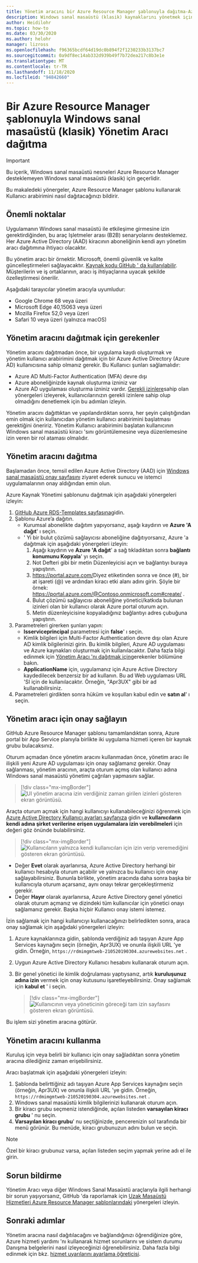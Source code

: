 ```yaml
---
title: Yönetim aracını bir Azure Resource Manager şablonuyla dağıtma-Azure
description: Windows sanal masaüstü (klasik) kaynaklarını yönetmek için bir Azure Resource Manager şablonuyla Kullanıcı arabirimi aracı nasıl yüklenir.
author: Heidilohr
ms.topic: how-to
ms.date: 03/30/2020
ms.author: helohr
manager: lizross
ms.openlocfilehash: f96365bcdf64d19dc0b894f2f1230233b3137bc7
ms.sourcegitcommit: 0a9df8ec14ab332d939b49f7b72dea217c8b3e1e
ms.translationtype: MT
ms.contentlocale: tr-TR
ms.lasthandoff: 11/18/2020
ms.locfileid: "94842660"
---
```

# <a name="deploy-a-windows-virtual-desktop-classic-management-tool-with-an-azure-resource-manager-template"></a>Bir Azure Resource Manager şablonuyla Windows sanal masaüstü (klasik) Yönetim Aracı dağıtma

>[!IMPORTANT]
>Bu içerik, Windows sanal masaüstü nesneleri Azure Resource Manager desteklemeyen Windows sanal masaüstü (klasik) için geçerlidir.

Bu makaledeki yönergeler, Azure Resource Manager şablonu kullanarak Kullanıcı arabirimini nasıl dağıtacağınızı bildirir.

## <a name="important-considerations"></a>Önemli noktalar

Uygulamanın Windows sanal masaüstü ile etkileşime girmesine izin gerektirdiğinden, bu araç Işletmeler arası (B2B) senaryolarını desteklemez. Her Azure Active Directory (AAD) kiracının aboneliğinin kendi ayrı yönetim aracı dağıtımına ihtiyacı olacaktır.

Bu yönetim aracı bir örnektir. Microsoft, önemli güvenlik ve kalite güncelleştirmeleri sağlayacaktır. [Kaynak kodu GitHub ' da kullanılabilir](https://github.com/Azure/RDS-Templates/tree/master/wvd-templates/wvd-management-ux/deploy). Müşterilerin ve iş ortaklarının, aracı iş ihtiyaçlarına uyacak şekilde özelleştirmesi önerilir.

Aşağıdaki tarayıcılar yönetim aracıyla uyumludur:
- Google Chrome 68 veya üzeri
- Microsoft Edge 40,15063 veya üzeri
- Mozilla Firefox 52,0 veya üzeri
- Safari 10 veya üzeri (yalnızca macOS)

## <a name="what-you-need-to-deploy-the-management-tool"></a>Yönetim aracını dağıtmak için gerekenler

Yönetim aracını dağıtmadan önce, bir uygulama kaydı oluşturmak ve yönetim kullanıcı arabirimini dağıtmak için bir Azure Active Directory (Azure AD) kullanıcısına sahip olmanız gerekir. Bu Kullanıcı şunları sağlamalıdır:

- Azure AD Multi-Factor Authentication (MFA) devre dışı
- Azure aboneliğinizde kaynak oluşturma izniniz var
- Azure AD uygulaması oluşturma izniniz vardır. [Gerekli izinlere](../../active-directory/develop/howto-create-service-principal-portal.md#permissions-required-for-registering-an-app)sahip olan yönergeleri izleyerek, kullanıcılarınızın gerekli izinlere sahip olup olmadığını denetlemek için bu adımları izleyin.

Yönetim aracını dağıttıktan ve yapılandırdıktan sonra, her şeyin çalıştığından emin olmak için kullanıcıdan yönetim kullanıcı arabirimini başlatması gerektiğini öneririz. Yönetim Kullanıcı arabirimini başlatan kullanıcının Windows sanal masaüstü kiracı 'sını görüntülemesine veya düzenlemesine izin veren bir rol ataması olmalıdır.

## <a name="deploy-the-management-tool"></a>Yönetim aracını dağıtma

Başlamadan önce, temsil edilen Azure Active Directory (AAD) için [Windows sanal masaüstü onay sayfasını](https://rdweb.wvd.microsoft.com) ziyaret ederek sunucu ve istemci uygulamalarının onay aldığından emin olun.

Azure Kaynak Yönetimi şablonunu dağıtmak için aşağıdaki yönergeleri izleyin:

1. [GitHub Azure RDS-Templates sayfasına](https://github.com/Azure/RDS-Templates/tree/master/wvd-templates/wvd-management-ux/deploy)gidin.
2. Şablonu Azure’a dağıtın.
    - Kurumsal abonelikte dağıtım yapıyorsanız, aşağı kaydırın ve **Azure 'A dağıt**' ı seçin.
    - ' Yi bir bulut çözümü sağlayıcısı aboneliğine dağıtıyorsanız, Azure 'a dağıtmak için aşağıdaki yönergeleri izleyin:
        1. Aşağı kaydırın ve **Azure 'A dağıt**' a sağ tıkladıktan sonra **bağlantı konumunu Kopyala**' yı seçin.
        2. Not Defteri gibi bir metin Düzenleyicisi açın ve bağlantıyı buraya yapıştırın.
        3. <https://portal.azure.com/>Diyez etiketinden sonra ve önce (#), bir at işareti (@) ve ardından kiracı etki alanı adını girin. Şöyle bir örnek: <https://portal.azure.com/@Contoso.onmicrosoft.com#create/> .
        4. Bulut çözümü sağlayıcısı aboneliğine yönetici/katkıda bulunan izinleri olan bir kullanıcı olarak Azure portal oturum açın.
        5. Metin düzenleyicisine kopyaladığınız bağlantıyı adres çubuğuna yapıştırın.
3. Parametreleri girerken şunları yapın:
    - **Isserviceprincipal** parametresi için **false**' ı seçin.
    - Kimlik bilgileri için Multi-Factor Authentication devre dışı olan Azure AD kimlik bilgilerinizi girin. Bu kimlik bilgileri, Azure AD uygulaması ve Azure kaynakları oluşturmak için kullanılacaktır. Daha fazla bilgi edinmek için [Yönetim Aracı 'nı dağıtmak için](#what-you-need-to-deploy-the-management-tool)gerekenler bölümüne bakın.
    - **ApplicationName** için, uygulamanız için Azure Active Directory kaydedilecek benzersiz bir ad kullanın. Bu ad Web uygulaması URL 'SI için de kullanılacaktır. Örneğin, "Apr3UX" gibi bir ad kullanabilirsiniz.
4. Parametreleri girdikten sonra hüküm ve koşulları kabul edin ve **satın al**' ı seçin.

## <a name="provide-consent-for-the-management-tool"></a>Yönetim aracı için onay sağlayın

GitHub Azure Resource Manager şablonu tamamlandıktan sonra, Azure portal bir App Service planıyla birlikte iki uygulama hizmeti içeren bir kaynak grubu bulacaksınız.

Oturum açmadan önce yönetim aracını kullanmadan önce, yönetim aracı ile ilişkili yeni Azure AD uygulaması için onay sağlamanız gerekir. Onay sağlanması, yönetim aracının, araçta oturum açmış olan kullanıcı adına Windows sanal masaüstü yönetimi çağrıları yapmasını sağlar.

> [!div class="mx-imgBorder"]
> ![UI yönetim aracına izin verdiğiniz zaman girilen izinleri gösteren ekran görüntüsü.](../media/management-ui-delegated-permissions.png)

Araçta oturum açmak için hangi kullanıcıyı kullanabileceğinizi öğrenmek için [Azure Active Directory Kullanıcı ayarları sayfanıza](https://portal.azure.com/#blade/Microsoft_AAD_IAM/StartboardApplicationsMenuBlade/UserSettings/menuId/) gidin ve **kullanıcıların kendi adına şirket verilerine erişen uygulamalara izin verebilmeleri** için değeri göz önünde bulabilirsiniz.

> [!div class="mx-imgBorder"]
> ![Kullanıcıların yalnızca kendi kullanıcıları için izin verip veremediğini gösteren ekran görüntüsü.](../media/management-ui-user-consent-allowed.png)

- Değer **Evet** olarak ayarlanırsa, Azure Active Directory herhangi bir kullanıcı hesabıyla oturum açabilir ve yalnızca bu kullanıcı için onay sağlayabilirsiniz. Bununla birlikte, yönetim aracında daha sonra başka bir kullanıcıyla oturum açarsanız, aynı onayı tekrar gerçekleştirmeniz gerekir.
- Değer **Hayır** olarak ayarlanırsa, Azure Active Directory genel yönetici olarak oturum açmanız ve dizindeki tüm kullanıcılar için yönetici onayı sağlamanız gerekir. Başka hiçbir Kullanıcı onay istemi istemez.


İzin sağlamak için hangi kullanıcıyı kullanacağınızı belirledikten sonra, araca onay sağlamak için aşağıdaki yönergeleri izleyin:

1. Azure kaynaklarınıza gidin, şablonda verdiğiniz adı taşıyan Azure App Services kaynağını seçin (örneğin, Apr3UX) ve onunla ilişkili URL 'ye gidin. Örneğin,  `https://rdmimgmtweb-210520190304.azurewebsites.net` .
2. Uygun Azure Active Directory Kullanıcı hesabını kullanarak oturum açın.
3. Bir genel yönetici ile kimlik doğrulaması yaptıysanız, artık **kuruluşunuz adına izin** vermek için onay kutusunu işaretleyebilirsiniz. Onay sağlamak için **kabul et** ' i seçin.

   > [!div class="mx-imgBorder"]
   > ![Kullanıcının veya yöneticinin göreceği tam izin sayfasını gösteren ekran görüntüsü.](../media/management-ui-consent-page.png)

Bu işlem sizi yönetim aracına götürür.

## <a name="use-the-management-tool"></a>Yönetim aracını kullanma

Kuruluş için veya belirli bir kullanıcı için onay sağladıktan sonra yönetim aracına dilediğiniz zaman erişebilirsiniz.

Aracı başlatmak için aşağıdaki yönergeleri izleyin:

1. Şablonda belirttiğiniz adı taşıyan Azure App Services kaynağını seçin (örneğin, Apr3UX) ve onunla ilişkili URL 'ye gidin. Örneğin,  `https://rdmimgmtweb-210520190304.azurewebsites.net` .
2. Windows sanal masaüstü kimlik bilgilerinizi kullanarak oturum açın.
3. Bir kiracı grubu seçmeniz istendiğinde, açılan listeden **varsayılan kiracı grubu** ' nu seçin.
4. **Varsayılan kiracı grubu**' nu seçtiğinizde, pencerenizin sol tarafında bir menü görünür. Bu menüde, kiracı grubunuzun adını bulun ve seçin.

  > [!NOTE]
  > Özel bir kiracı grubunuz varsa, açılan listeden seçim yapmak yerine adı el ile girin.

## <a name="report-issues"></a>Sorun bildirme

Yönetim Aracı veya diğer Windows Sanal Masaüstü araçlarıyla ilgili herhangi bir sorun yaşıyorsanız, GitHub 'da raporlamak için [Uzak Masaüstü Hizmetleri Azure Resource Manager şablonlarındaki](https://github.com/Azure/RDS-Templates/blob/master/README.md) yönergeleri izleyin.

## <a name="next-steps"></a>Sonraki adımlar

Yönetim aracına nasıl dağıtılacağını ve bağlandığınızı öğrendiğinize göre, Azure hizmeti yardımı 'nı kullanarak hizmet sorunlarını ve sistem durumu Danışma belgelerini nasıl izleyeceğinizi öğrenebilirsiniz. Daha fazla bilgi edinmek için bkz. [hizmet uyarılarını ayarlama öğreticisi](set-up-service-alerts-2019.md).